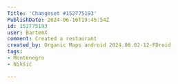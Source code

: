 ```yaml
---
Title: 'Changeset #152775193'
PublishDate: 2024-06-16T19:45:54Z
id: 152775193
user: BartemX
comment: Created a restaurant
created_by: Organic Maps android 2024.06.02-12-FDroid
tags:
- Montenegro
- Nikšić

---
```

